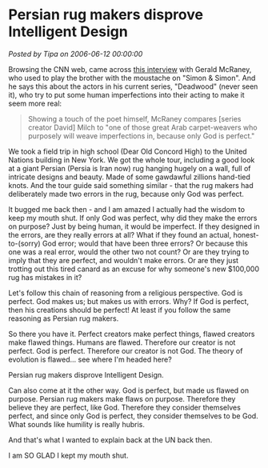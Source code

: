 # Persian rug makers disprove Intelligent Design

*Posted by Tipa on 2006-06-12 00:00:00*

Browsing the CNN web, came across [this interview](http://www.cnn.com/2006/SHOWBIZ/TV/06/12/apontv.geraldmcraney.ap/) with Gerald McRaney, who used to play the brother with the moustache on "Simon & Simon". And he says this about the actors in his current series, "Deadwood" (never seen it), who try to put some human imperfections into their acting to make it seem more real:

> Showing a touch of the poet himself, McRaney compares [series creator David] Milch to "one of those great Arab carpet-weavers who purposely will weave imperfections in, because only God is perfect."


We took a field trip in high school (Dear Old Concord High) to the United Nations building in New York. We got the whole tour, including a good look at a giant Persian (Persia is Iran now) rug hanging hugely on a wall, full of intricate designs and beauty. Made of some gawdawful zillions hand-tied knots. And the tour guide said something similar - that the rug makers had deliberately made two errors in the rug, because only God was perfect.

It bugged me back then - and I am amazed I actually had the wisdom to keep my mouth shut. If only God was perfect, why did they make the errors on purpose? Just by being human, it would be imperfect. If they designed in the errors, are they really errors at all? What if they found an actual, honest-to-(sorry) God error; would that have been three errors? Or because this one was a real error, would the other two not count? Or are they trying to imply that they are perfect, and wouldn't make errors. Or are they just trotting out this tired canard as an excuse for why someone's new $100,000 rug has mistakes in it?

Let's follow this chain of reasoning from a religious perspective. God is perfect. God makes us; but makes us with errors. Why? If God is perfect, then his creations should be perfect! At least if you follow the same reasoning as Persian rug makers.

So there you have it. Perfect creators make perfect things, flawed creators make flawed things. Humans are flawed. Therefore our creator is not perfect. God is perfect. Therefore our creator is not God. The theory of evolution is flawed... see where I'm headed here?

Persian rug makers disprove Intelligent Design.

Can also come at it the other way. God is perfect, but made us flawed on purpose. Persian rug makers make flaws on purpose. Therefore they believe they are perfect, like God. Therefore they consider themselves perfect, and since only God is perfect, they consider themselves to be God. What sounds like humility is really hubris.

And that's what I wanted to explain back at the UN back then.

I am SO GLAD I kept my mouth shut.
